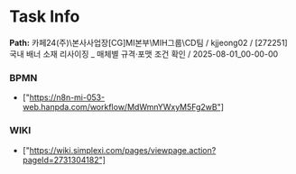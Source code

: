 # Task Info

**Path:** 카페24(주)\본사사업장\[CG]MI본부\MIH그룹\CD팀 / kjjeong02 / [272251] 국내 배너 소재 리사이징 _ 매체별 규격·포맷 조건 확인 / 2025-08-01_00-00-00

### BPMN
- ["https://n8n-mi-053-web.hanpda.com/workflow/MdWmnYWxyM5Fg2wB"]

### WIKI
- ["https://wiki.simplexi.com/pages/viewpage.action?pageId=2731304182"]

